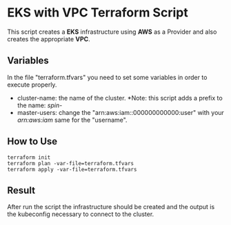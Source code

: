 # EKS with VPC Terraform Script

This script creates a **EKS** infrastructure using **AWS** as a Provider and also creates the appropriate **VPC**.  

## Variables

In the file "terraform.tfvars" you need to set some variables in order to execute properly.

- cluster-name: the name of the cluster. *Note: this script adds a prefix to the name: _spin-_
- master-users: change the "arn:aws:iam::000000000000:user" with your _arn:aws:iam_ same for the "username".

## How to Use

    terraform init 
    terraform plan -var-file=terraform.tfvars
    terraform apply -var-file=terraform.tfvars

## Result

After run the script the infrastructure should be created and the output is the kubeconfig necessary to connect to the cluster. 
